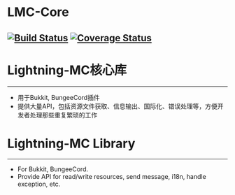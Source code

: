 # LMC-Core
[![Build Status](https://travis-ci.org/Yun-Shan/LMC-Core.svg?branch=master)](https://travis-ci.org/Yun-Shan/LMC-Core)
[![Coverage Status](https://coveralls.io/repos/github/Yun-Shan/LMC-Core/badge.svg?branch=master)](https://coveralls.io/github/Yun-Shan/LMC-Core?branch=master)
---

# Lightning-MC核心库
---
- 用于Bukkit, BungeeCord插件
- 提供大量API，包括资源文件获取、信息输出、国际化、错误处理等，方便开发者处理那些重复繁琐的工作


# Lightning-MC Library
---
- For Bukkit, BungeeCord.
- Provide API for read/write resources, send message, i18n, handle exception, etc.